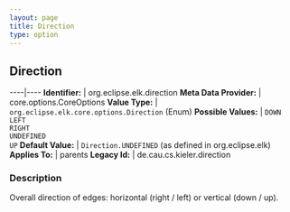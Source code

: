 ```yaml
---
layout: page
title: Direction
type: option
---
```

## Direction

----|----
**Identifier:** | org.eclipse.elk.direction
**Meta Data Provider:** | core.options.CoreOptions
**Value Type:** | `org.eclipse.elk.core.options.Direction` (Enum)
**Possible Values:** | `DOWN`<br>`LEFT`<br>`RIGHT`<br>`UNDEFINED`<br>`UP`
**Default Value:** | `Direction.UNDEFINED` (as defined in org.eclipse.elk)
**Applies To:** | parents
**Legacy Id:** | de.cau.cs.kieler.direction

### Description

Overall direction of edges: horizontal (right / left) or vertical (down / up).
